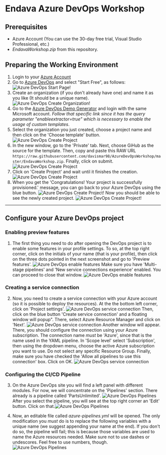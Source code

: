 # Endava Azure DevOps Workshop

## Prerequisites
* Azure Account (You can use the 30-day free trial, Visual Studio Professional, etc.)
* _EndavaWorkshop.zip_ from this repository.

## Preparing the Working Environment

1. Login to your [Azure Account](https://portal.azure.com)
2. Go to [Azure DevOps](https://dev.azure.com) and select "Start Free", as follows: 
![Azure DevOps Start Page!](/assets/azure_devops_1.png "Azure DevOps Start Page")
3. Create an organization (if you don't already have one) and name it as you like (It should be a unique name).
![Azure DevOps Create Organization!](/assets/azure_devops_2.png "Azure DevOps Create Organization")
4. Go to the [Azure DevOps Demo Generator](https://azuredevopsdemogenerator.azurewebsites.net/?enableextractor=true) and login with the same Microsoft account. _Follow that specific link since it has the query parameter "enableextractor=true" which is necessary to enable the usage of custom templates_.
5. Select the organization you just created, choose a project name and then click on the 'Choose template' button. 
![Azure DevOps Create Project](/assets/azure_devops_3.0.png "Azure DevOps Create Project")
6. In the new window, go to the 'Private' tab. Next, choose GiHub as the source for the template. Then, copy and paste this RAW URL ``https://raw.githubusercontent.com/davismar98/AzureDevOpsWorkshop/master/EndavaWorkshop.zip``. Finally, click on submit.
![Azure DevOps Create Project](/assets/azure_devops_3.1.png "Azure DevOps Create Project")
7. Click on 'Create Project' and wait until it finishes the creation.
![Azure DevOps Create Project](/assets/azure_devops_4.png "Azure DevOps Create Project")
8. When you get the 'Congratulations! Your project is successfully provisioned.' message, you can go back to your Azure DevOps using the blue button. 
![Azure DevOps Create Project!](/assets/azure_devops_5.png "Azure DevOps Create Project")
Now you should be able to see the newly created project. 
![Azure DevOps Create Project!](/assets/azure_devops_6.png "Azure DevOps Create Project")

---
## Configure your Azure DevOps project

### Enabling preview features

1. The first thing you need to do after opening the DevOps project is to enable some features in your profile settings.
To so, at the top right corner, click on the initials of your name (that is your profile), then click on the three dots pointed in the next screenshot and go to 'Preview features'.
![Azure DevOps enable features](/assets/azure_devops_10.png "Azure DevOps enable features")
Make sure you have 'Multi-stage pipelines' and 'New service connections experience' enabled. You can proceed to close that window. 
![Azure DevOps enable features](/assets/azure_devops_11.png "Azure DevOps enable features")
### Creating a service connection
2. Now, you need to create a service connection with your Azure account (so it is possible to deploy the resources). At the the bottom left corner, click on 'Project settings'.
![Azure DevOps service connection](/assets/azure_devops_12.png "Azure DevOps service connection")
Then, click on the blue button 'Create service connection' and a floating window will popup". There, select Azure Resource Manager and click on 'Next'.
![Azure DevOps service connection](/assets/azure_devops_13.png "Azure DevOps service connection")
Another window will appear. There, you should configure the connection using your Azure subscription. The connection name *must* be 'Azure', since that is the name used in the YAML pipeline. In 'Scope level' select 'Subscription', then using the dropdown menu, choose the active Azure subscription you want to use. Do not select any specific Resource Group. Finally, make sure you have checked the 'Allow all pipelines to use this connection' box. Click on OK.
![Azure DevOps service connection](/assets/azure_devops_14.png "Azure DevOps service connection")

### Configuring the CI/CD Pipeline

3. On the Azure DevOps site you will find a left panel with different modules. For now, we will concentrate on the 'Pipelines' section.
There already is a pipeline called 'PartsUnlimited'.
![Azure DevOps Pipelines](/assets/azure_devops_7.png "Azure DevOps Pipelines")
After you select the pipeline, you will see at the top right corner an 'Edit' button. Click on that.![Azure DevOps Pipelines](/assets/azure_devops_8.png "Azure DevOps Pipelines")

4. Now, an editable file called _azure-pipelines.yml_ will be opened. The only modification you *must* do is to replace the following variables with a unique name (we suggest appending your name at the end). If you don't do so, the pipeline will fail; this is because those variables are used to name the Azure resources needed. Make sure not to use dashes or undescores. Feel free to use numbers, though. ![Azure DevOps Pipelines](/assets/azure_devops_9.png "Azure DevOps Pipelines")